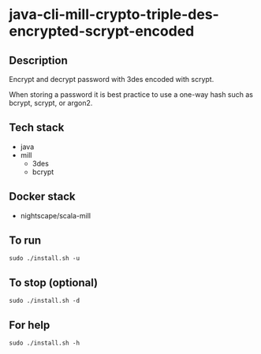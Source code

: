 # java-cli-mill-crypto-triple-des-encrypted-scrypt-encoded

## Description
Encrypt and decrypt password with 3des
encoded with scrypt.

When storing a password it is best practice
to use a one-way hash such as bcrypt, scrypt,
or argon2.

## Tech stack
- java
- mill
  - 3des
  - bcrypt

## Docker stack
- nightscape/scala-mill

## To run
`sudo ./install.sh -u`

## To stop (optional)
`sudo ./install.sh -d`

## For help
`sudo ./install.sh -h`
